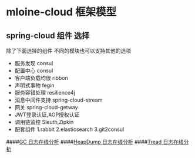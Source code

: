 # mloine-cloud 框架模型

## spring-cloud 组件 选择
   除了下面选择的组件 不同的模块也可以支持其他的选项

+ 服务发现
  consul  
+ 配置中心
  consul
+ 客户端负载均很
  ribbon
+ 声明式事物
  fegin
+ 服务容错处理
  resilience4j
+ 消息中间件支持
  spring-cloud-stream
+ 网关
  spring-cloud-getway
+ JWT登录认证,AOP授权认证
+ 调用链监控
    Sleuth,Zipkin
+ 配套组件
    1.rabbit
    2.elasticsearch
    3.git2consul

####[GC 日志在线分析](https://gceasy.io)
####[HeapDump 日志在线分析](https://heaphero.io)
####[Tread 日志在线分析](https://fastthread.io)
